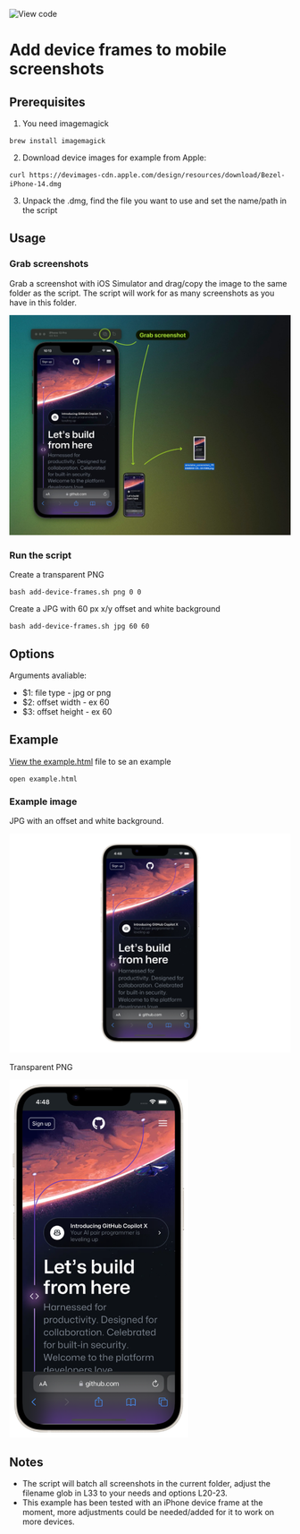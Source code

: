 ![View code](https://github.com/urre/add-device-frames)

# Add device frames to mobile screenshots

## Prerequisites

1. You need imagemagick

```shell
brew install imagemagick
```

2. Download device images for example from Apple:

```shell
curl https://devimages-cdn.apple.com/design/resources/download/Bezel-iPhone-14.dmg
```
3. Unpack the .dmg, find the file you want to use and set the name/path in the script

## Usage

### Grab screenshots

Grab a screenshot with iOS Simulator and drag/copy the image to the same folder as the script.
The script will work for as many screenshots as you have in this folder.

![Grab a screenshot with iOS Simulator](readme-example.jpg)


### Run the script

Create a transparent PNG

```shell
bash add-device-frames.sh png 0 0
```
Create a JPG with 60 px x/y offset and white background

```shell
bash add-device-frames.sh jpg 60 60
```

## Options

Arguments avaliable:

- $1: file type - jpg or png
- $2: offset width - ex 60
- $3: offset height - ex 60


## Example

[View the example.html](example.html) file to se an example

```shell
open example.html
```

### Example image

JPG with an offset and white background.

<img src="screenshot-1.jpg">

Transparent PNG

<img src="screenshot-1.png" width="320">

## Notes
- The script will batch all screenshots in the current folder, adjust the filename glob in L33 to your needs and options L20-23.
- This example has been tested with an iPhone device frame at the moment, more adjustments could be needed/added for it to work on more devices.
